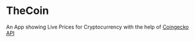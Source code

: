 # TheCoin
 
An App showing Live Prices for Cryptocurrency with the help of [Coingecko API](https://www.coingecko.com/en/api)
